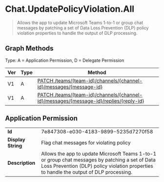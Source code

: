 # Chat.UpdatePolicyViolation.All

> Allows the app to update Microsoft Teams 1-to-1 or group chat messages by patching a set of Data Loss Prevention (DLP) policy violation properties to handle the output of DLP processing.
## Graph Methods

Type: A = Application Permission, D = Delegate Permission

|Ver|Type|Method|
|-------|----|------|
|V1|A|[PATCH /teams/(team-id)/channels/{channel-id}/messages/{message-id}](https://docs.microsoft.com/graph/api/chatmessage-update?view=graph-rest-1.0&tabs=http)|
|V1|A|[PATCH /teams/(team-id)/channels/{channel-id}/messages/{message-id}/replies/{reply-id}](https://docs.microsoft.com/graph/api/chatmessage-update?view=graph-rest-1.0&tabs=http)|
## Application Permission
|||
|-|-|
|**Id**|7e847308-e030-4183-9899-5235d7270f58|
|**Display String**|Flag chat messages for violating policy|
|**Description**|Allows the app to update Microsoft Teams 1-to-1 or group chat messages by patching a set of Data Loss Prevention (DLP) policy violation properties to handle the output of DLP processing.|

